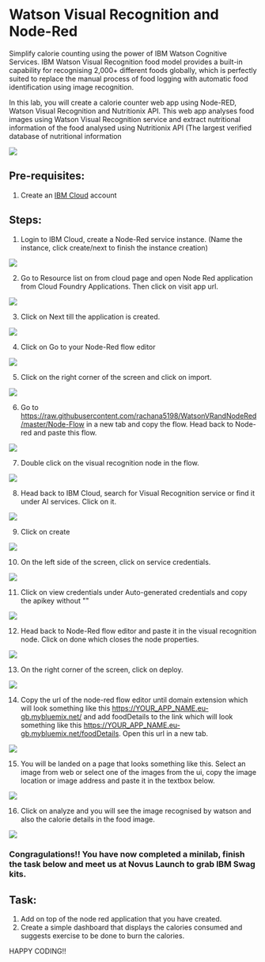 # Watson Visual Recognition and Node-Red

Simplify calorie counting using the power of IBM Watson Cognitive Services. IBM Watson Visual Recognition food model provides a built-in capability for recognising 2,000+ different foods globally, which is perfectly suited to replace the manual process of food logging with automatic food identification using image recognition.

In this lab, you will create a calorie counter web app using Node-RED, Watson Visual Recognition and Nutritionix API. This web app analyses food images using Watson Visual Recognition service and extract nutritional information of the food analysed using Nutritionix API (The largest verified database of nutritional information

![](img/flowdiagram.png)

## Pre-requisites:

1. Create an [IBM Cloud](https://cloud.ibm.com/login) account

## Steps:

1. Login to IBM Cloud, create a Node-Red service instance. (Name the instance, click create/next to finish the instance creation)

![](img/instancecreateNR.png)

2. Go to Resource list on from cloud page and open Node Red application from Cloud Foundry Applications. Then click on visit app url.

![](img/visitappurl.png)

3. Click on Next till the application is created.

![](img/noderednext.png)

4. Click on Go to your Node-Red flow editor

![](img/nrvisitapp.png)

5. Click on the right corner of the screen and click on import.

![](img/nrimport.png)

6. Go to https://raw.githubusercontent.com/rachana5198/WatsonVRandNodeRed/master/Node-Flow in a new tab and copy the flow. Head back to Node-red and paste this flow.

![](img/nrimport1.png)

7. Double click on the visual recognition node in the flow.

![](img/flowvrnode.png)

8. Head back to IBM Cloud, search for Visual Recognition service or find it under AI services. Click on it.

![](img/instancecreateVR.png)

9. Click on create

![](img/instancecreateVR-1.png)

10. On the left side of the screen, click on service credentials.

![](img/servicecredVR.png)

11. Click on view credentials under Auto-generated credentials and copy the apikey without ""

![](img/apikeyVR.png)

12. Head back to Node-Red flow editor and paste it in the visual recognition node. Click on done which closes the node properties.

![](img/nrcopyapivr.png)

13. On the right corner of the screen, click on deploy.

![](img/nrdeployflow.png)

14. Copy the url of the node-red flow editor until domain extension which will look something like this https://YOUR_APP_NAME.eu-gb.mybluemix.net/ and add foodDetails to the link which will look something like this https://YOUR_APP_NAME.eu-gb.mybluemix.net/foodDetails. Open this url in a new tab.

![](img/nrurlcopy.png)

15. You will be landed on a page that looks something like this. Select an image from web or select one of the images from the ui, copy the image location or image address and paste it in the textbox below.

![](img/output01.png)

16. Click on analyze and you will see the image recognised by watson and also the calorie details in the food image.

![](img/output02.png)

### Congragulations!! You have now completed a minilab, finish the task below and meet us at Novus Launch to grab IBM Swag kits.

## Task:
1. Add on top of the node red application that you have created.
2. Create a simple dashboard that displays the calories consumed and suggests exercise to be done to burn the calories.

HAPPY CODING!!
